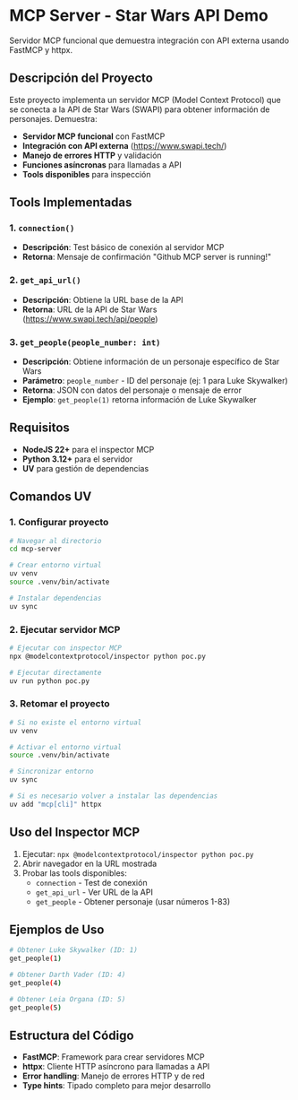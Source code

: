 # MCP Server - Star Wars API Demo

Servidor MCP funcional que demuestra integración con API externa usando FastMCP y httpx.

## Descripción del Proyecto

Este proyecto implementa un servidor MCP (Model Context Protocol) que se conecta a la API de Star Wars (SWAPI) para obtener información de personajes. Demuestra:

- **Servidor MCP funcional** con FastMCP
- **Integración con API externa** (https://www.swapi.tech/)
- **Manejo de errores HTTP** y validación
- **Funciones asíncronas** para llamadas a API
- **Tools disponibles** para inspección

## Tools Implementadas

### 1. `connection()`
- **Descripción**: Test básico de conexión al servidor MCP
- **Retorna**: Mensaje de confirmación "Github MCP server is running!"

### 2. `get_api_url()`
- **Descripción**: Obtiene la URL base de la API
- **Retorna**: URL de la API de Star Wars (https://www.swapi.tech/api/people)

### 3. `get_people(people_number: int)`
- **Descripción**: Obtiene información de un personaje específico de Star Wars
- **Parámetro**: `people_number` - ID del personaje (ej: 1 para Luke Skywalker)
- **Retorna**: JSON con datos del personaje o mensaje de error
- **Ejemplo**: `get_people(1)` retorna información de Luke Skywalker

## Requisitos

- **NodeJS 22+** para el inspector MCP
- **Python 3.12+** para el servidor
- **UV** para gestión de dependencias

## Comandos UV

### 1. Configurar proyecto

```bash
# Navegar al directorio
cd mcp-server

# Crear entorno virtual
uv venv
source .venv/bin/activate

# Instalar dependencias
uv sync
```

### 2. Ejecutar servidor MCP

```bash
# Ejecutar con inspector MCP
npx @modelcontextprotocol/inspector python poc.py

# Ejecutar directamente
uv run python poc.py
```

### 3. Retomar el proyecto

```bash
# Si no existe el entorno virtual
uv venv

# Activar el entorno virtual
source .venv/bin/activate

# Sincronizar entorno
uv sync

# Si es necesario volver a instalar las dependencias
uv add "mcp[cli]" httpx
```

## Uso del Inspector MCP

1. Ejecutar: `npx @modelcontextprotocol/inspector python poc.py`
2. Abrir navegador en la URL mostrada
3. Probar las tools disponibles:
   - `connection` - Test de conexión
   - `get_api_url` - Ver URL de la API
   - `get_people` - Obtener personaje (usar números 1-83)

## Ejemplos de Uso

```bash
# Obtener Luke Skywalker (ID: 1)
get_people(1)

# Obtener Darth Vader (ID: 4)
get_people(4)

# Obtener Leia Organa (ID: 5)
get_people(5)
```

## Estructura del Código

- **FastMCP**: Framework para crear servidores MCP
- **httpx**: Cliente HTTP asíncrono para llamadas a API
- **Error handling**: Manejo de errores HTTP y de red
- **Type hints**: Tipado completo para mejor desarrollo